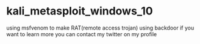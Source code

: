 # kali_metasploit_windows_10
using msfvenom to make RAT(remote access trojan) using backdoor
if you want to learn more you can contact my twitter on my profile

